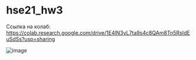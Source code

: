 # hse21_hw3
Ссылка на колаб: https://colab.research.google.com/drive/1E4lN3yL7ta9s4c8QAm8Tn5RsIdEuSdSs?usp=sharing

 ![image](https://user-images.githubusercontent.com/56909634/144647464-7786d213-708d-43d0-bf07-10a82a6a0b7d.png)
